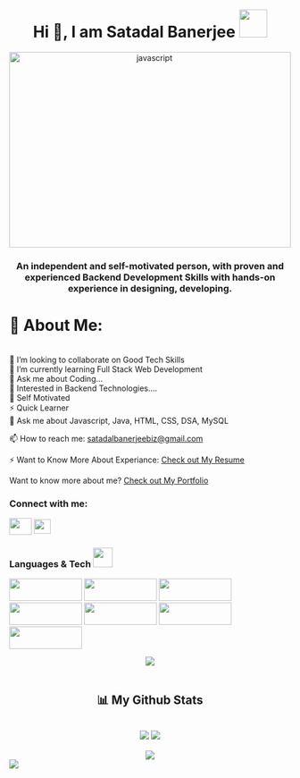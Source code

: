 <h1 align="center">Hi 👋, I am Satadal Banerjee <img src="https://i.pinimg.com/originals/a7/1c/11/a71c1120763e9b9690461cee3f3218c6.gif" width="50"/></h1>

<div align="center">
 <img src="https://camo.githubusercontent.com/efe028a1acecb148345817f09b7aa02ccb73f1335baf7ece530f6be85d4bfa1e/68747470733a2f2f692e70696e696d672e636f6d2f6f726967696e616c732f32662f66342f32382f32666634323830303666336164653566313062656163363933373230363261622e676966" alt="javascript" width="100%" height="350"/>
</div>

<h3 align="center" dir="auto">An independent and self-motivated person, with proven and experienced Backend Development Skills with hands-on experience in designing, developing.</h3>

<!-- <img  style="margin:auto"  src="https://camo.githubusercontent.com/2b526261e88935a5671e4a20a23e230c06dc6e9192706fa9d40190bf0f58a050/68747470733a2f2f692e70696e696d672e636f6d2f6f726967696e616c732f66612f37622f34622f66613762346264633362326637336537343965356332633634366434616531332e676966"></img> -->

# 💫 About Me:
<br>
👯 I’m looking to collaborate on Good Tech Skills<br>
🌱 I’m currently learning Full Stack Web Development<br>
💬 Ask me about Coding...<br>
👯 Interested in Backend Technologies....<br>
👯 Self Motivated<br>
⚡ Quick Learner<br>
💬 Ask me about Javascript, Java, HTML, CSS, DSA, MySQL<br>

📫 How to reach me: satadalbanerjeebiz@gmail.com <br>

⚡ Want to Know More About Experiance: [Check out My Resume](link)<br>

Want to know more about me? [Check out My Portfolio](https://satadalbanerjee.github.io/)

### Connect with me:
<a href="https://www.linkedin.com/in/satadal-banerjee-382360233/" rel="nofollow"><img align="center" src="https://raw.githubusercontent.com/rahuldkjain/github-profile-readme-generator/master/src/images/icons/Social/linked-in-alt.svg" alt="" height="30" width="40" style="max-width: 100%;"></a>
<a href="https://SatadalBanerjee.github.io" rel="nofollow"><img align="center"  src="https://cdn-icons-png.flaticon.com/512/726/726056.png" alt="" height="26" width="30" style="max-width: 100%; left: 30px;"></a>


<h3>Languages & Tech <img src="https://camo.githubusercontent.com/beb64ff21c883e318e4f5db5231c2ba4175705bea1c9249e82a41ab375db4f75/68747470733a2f2f6d65646961322e67697068792e636f6d2f6d656469612f51737347456d706b79454f684243623765312f67697068792e6769663f6369643d656366303565343761306e336769316266716e74716d6f62386739616964316f796a327772336473336d67373030626c267269643d67697068792e676966" width="35"/></h3> 

<p>
<img src="https://img.shields.io/badge/HTML5-E34F26?style=for-the-badge&logo=html5&logoColor=white" width="130px" height="40px"/> <img src="https://img.shields.io/badge/CSS3-1572B6?style=for-the-badge&logo=css3&logoColor=white" width="130px" height="40px"/>
<img src="https://img.shields.io/badge/JavaScript-323330?style=for-the-badge&logo=javascript&logoColor=F7DF1E" width="130px" height="40px"/>

<img src="https://img.shields.io/badge/java-%23ED8B00.svg?style=for-the-badge&logo=java&logoColor=white" width="130px" height="40px"/>
<img src="https://img.shields.io/badge/spring-%236DB33F.svg?style=for-the-badge&logo=spring&logoColor=white" width="130px" height="40px"/>
<img src="https://img.shields.io/badge/mysql-%2300f.svg?style=for-the-badge&logo=mysql&logoColor=white" width="130px" height="40px"/>
<img src="https://img.shields.io/badge/github-%23121011.svg?style=for-the-badge&logo=github&logoColor=white" width="130px" height="40px"/>

</p>

<p  align="center">
<img src="https://user-images.githubusercontent.com/73097560/115834477-dbab4500-a447-11eb-908a-139a6edaec5c.gif">                  
<br>
<br/>


  
  
  <h2 align="center">📊 My Github Stats</h2>
      
<br/>
  <div display="flex" align="center">
    <img src="http://github-profile-summary-cards.vercel.app/api/cards/stats?username=SatadalBanerjee&theme=tokyonight" />
    <img src="http://github-profile-summary-cards.vercel.app/api/cards/productive-time?username=SatadalBanerjee&theme=tokyonight&utcOffset=8" />
 </div>
 <div display="flex" align="center">
 </br>
 <img src="http://github-profile-summary-cards.vercel.app/api/cards/profile-details?username=SatadalBanerjee&theme=tokyonight" />
<br/>
</div>
      

<img src="https://user-images.githubusercontent.com/73097560/115834477-dbab4500-a447-11eb-908a-139a6edaec5c.gif">      
